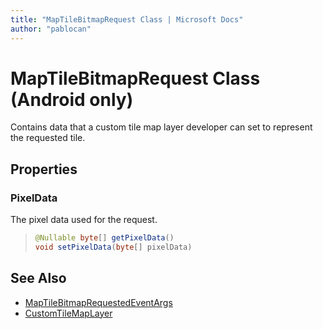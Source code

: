 ```yaml
---
title: "MapTileBitmapRequest Class | Microsoft Docs"
author: "pablocan"
---
```


# MapTileBitmapRequest Class (Android only)

Contains data that a custom tile map layer developer can set to represent the requested tile.

## Properties

### PixelData

The pixel data used for the request.

>```java
> @Nullable byte[] getPixelData()
> void setPixelData(byte[] pixelData)
>```

## See Also

* [MapTileBitmapRequestedEventArgs](MapTileBitmapRequestedEventArgs-class.md)
* [CustomTileMapLayer](../CustomTileMapLayer-class.md)
